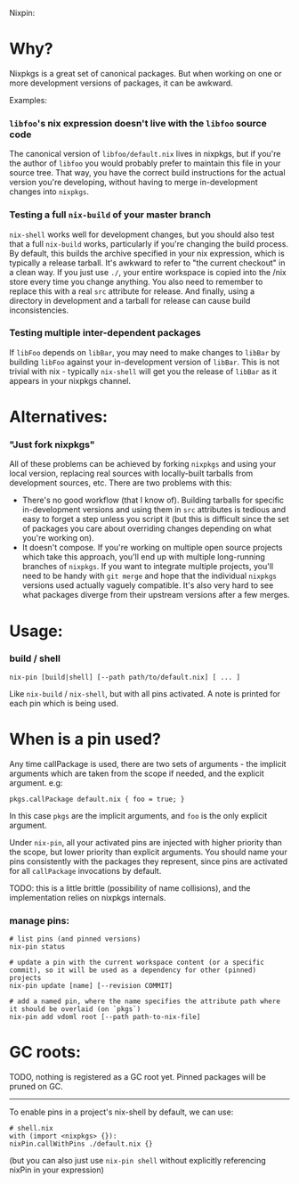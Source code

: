 Nixpin:

# Why?

Nixpkgs is a great set of canonical packages. But when working on one or more development versions of packages, it can be awkward.

Examples:

### `libfoo`'s nix expression doesn't live with the `libfoo` source code

The canonical version of `libfoo/default.nix` lives in nixpkgs, but if you're the author of `libfoo` you would probably prefer to maintain this file in your source tree. That way, you have the correct build instructions for the actual version you're developing, without having to merge in-development changes into `nixpkgs`.

### Testing a full `nix-build` of your master branch

`nix-shell` works well for development changes, but you should also test that a full `nix-build` works, particularly if you're changing the build process. By default, this builds the archive specified in your nix expression, which is typically a release tarball. It's awkward to refer to "the current checkout" in a clean way. If you just use `./`, your entire workspace is copied into the /nix store every time you change anything. You also need to remember to replace this with a real `src` attribute for release. And finally, using a directory in development and a tarball for release can cause build inconsistencies.

### Testing multiple inter-dependent packages

If `libFoo` depends on `libBar`, you may need to make changes to `libBar` by building `libFoo` against your in-development version of `libBar`. This is not trivial with nix - typically `nix-shell` will get you the release of `libBar` as it appears in your nixpkgs channel.

# Alternatives:

### "Just fork nixpkgs"

All of these problems can be achieved by forking `nixpkgs` and using your local version, replacing real sources with locally-built tarballs from development sources, etc. There are two problems with this:

 - There's no good workflow (that I know of). Building tarballs for specific in-development versions and using them in `src` attributes is tedious and easy to forget a step unless you script it (but this is difficult since the set of packages you care about overriding changes depending on what you're working on).
 - It doesn't compose. If you're working on multiple open source projects which take this approach, you'll end up with multiple long-running branches of `nixpkgs`. If you want to integrate multiple projects, you'll need to be handy with `git merge` and hope that the individual `nixpkgs` versions used actually vaguely compatible. It's also very hard to see what packages diverge from their upstream versions after a few merges.

# Usage:

### build / shell

```
nix-pin [build|shell] [--path path/to/default.nix] [ ... ]
```

Like `nix-build` / `nix-shell`, but with all pins activated. A note is printed for each pin which is being used.

# When is a pin used?

Any time callPackage is used, there are two sets of arguments - the implicit arguments which are taken from the scope if needed, and the explicit argument. e.g:

```
pkgs.callPackage default.nix { foo = true; }
```

In this case `pkgs` are the implicit arguments, and `foo` is the only explicit argument.

Under `nix-pin`, all your activated pins are injected with higher priority than the scope, but lower priority than explicit arguments. You should name your pins consistently with the packages they represent, since pins are activated for all `callPackage` invocations by default.

TODO: this is a little brittle (possibility of name collisions), and the implementation relies on nixpkgs internals.

### manage pins:

```
# list pins (and pinned versions)
nix-pin status

# update a pin with the current workspace content (or a specific commit), so it will be used as a dependency for other (pinned) projects
nix-pin update [name] [--revision COMMIT]

# add a named pin, where the name specifies the attribute path where it should be overlaid (on `pkgs`)
nix-pin add vdoml root [--path path-to-nix-file]
```

# GC roots:

TODO, nothing is registered as a GC root yet. Pinned packages will be pruned on GC.

---

To enable pins in a project's nix-shell by default, we can use:

```
# shell.nix
with (import <nixpkgs> {}):
nixPin.callWithPins ./default.nix {}
```

(but you can also just use `nix-pin shell` without explicitly referencing nixPin in your expression)
